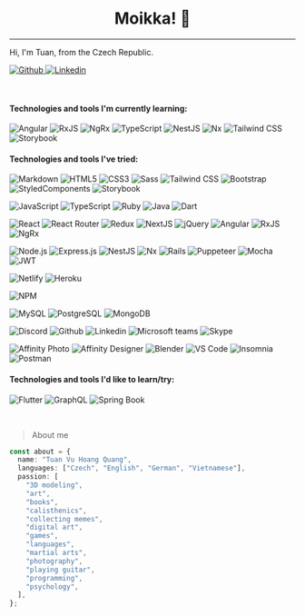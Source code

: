 <div style="text-align: center;"><h1>Moikka! 👋</h1></div>

---

Hi, I'm Tuan, from the Czech Republic.

  <p>
    <a href="https://github.com/Niyutoraru/Niyutoraru" target="_blank">
        <img alt="Github" src="https://img.shields.io/badge/GitHub-100000?style=flat-square&logo=github&logoColor=white" />
    </a>
    <a href="http://linkedin.com/in/tvhq-10427814a" target="_blank">
        <img alt="Linkedin" src="https://img.shields.io/badge/LinkedIn-0077B5?style=flat-square&logo=linkedin&logoColor=white" />
    </a>
  </p>
<br>

<h4>Technologies and tools I'm currently learning:</h4>
<div>
  <p>
    <img alt="Angular" src="https://img.shields.io/badge/-Angular-DC143C?style=flat-square&logo=angular&logoColor=white" />
    <img alt="RxJS" src="https://img.shields.io/badge/-RxJS-B7178C?style=flat-square&logo=reactivex&logoColor=white" />
    <img alt="NgRx" src="https://img.shields.io/badge/-NgRx-B7178C?style=flat-square&logo=reactivex&logoColor=white" />
    <img alt="TypeScript" src="https://img.shields.io/badge/TypeScript-1E90FF?style=flat-square&logo=typescript&logoColor=white" />
    <img alt="NestJS" src="https://img.shields.io/badge/-NestJS-E0234E?style=flat-square&logo=nestjs&logoColor=white" />
    <img alt="Nx" src="https://img.shields.io/badge/-nx-143055?style=flat-square&logo=nx&logoColor=white" />
    <img alt="Tailwind CSS" src="https://img.shields.io/badge/Tailwind_CSS-38B2AC?style=flat-square&logo=tailwindcss&logoColor=white" />
    <img alt="Storybook" src="https://img.shields.io/badge/Storybook-FF4785?style=flat-square&logo=storybook&logoColor=white" />
  </p>
</div>

<h4>Technologies and tools I've tried:</h4>
<div>
  <p>
    <img alt="Markdown" src="https://img.shields.io/badge/Markdown-000000?style=flat-square&logo=markdown&logoColor=white" />
    <img alt="HTML5" src="https://img.shields.io/badge/HTML5-E34F26?style=flat-square&logo=html5&logoColor=white" />
    <img alt="CSS3" src="https://img.shields.io/badge/CSS3-1572B6?style=flat-square&logo=css3&logoColor=white" />
    <img alt="Sass" src="https://img.shields.io/badge/Sass-CC6699?style=flat-square&logo=sass&logoColor=white" />
    <img alt="Tailwind CSS" src="https://img.shields.io/badge/Tailwind_CSS-38B2AC?style=flat-square&logo=tailwindcss&logoColor=white" />
    <img alt="Bootstrap" src="https://img.shields.io/badge/Bootstrap-563D7C?style=flat-square&logo=bootstrap&logoColor=white" />
    <img alt="StyledComponents" src="https://img.shields.io/badge/Styled_Components-DB7093?style=flat-square&logo=styled-components&logoColor=white" />
    <img alt="Storybook" src="https://img.shields.io/badge/Storybook-FF4785?style=flat-square&logo=storybook&logoColor=white" />
  </p>
  <p>
    <img alt="JavaScript" src="https://img.shields.io/badge/JavaScript-F7DF1E?style=flat-square&logo=javascript&logoColor=white" />
    <img alt="TypeScript" src="https://img.shields.io/badge/TypeScript-1E90FF?style=flat-square&logo=typescript&logoColor=white" />
    <img alt="Ruby" src="https://img.shields.io/badge/Ruby-CC342D?style=flat-square&logo=ruby&logoColor=white" />
    <img alt="Java" src="https://img.shields.io/badge/Java-007396?style=flat-square&logo=java&logoColor=white" />
    <img alt="Dart" src="https://img.shields.io/badge/Dart-0175C2?style=flat-square&logo=dart&logoColor=white" />
  </p>
  <p>
    <img alt="React" src="https://img.shields.io/badge/-React-00BFFF?style=flat-square&logo=react&logoColor=white" />
    <img alt="React Router" src="https://img.shields.io/badge/-React_Router-CA4245?style=flat-square&logo=react-router&logoColor=white" />
    <img alt="Redux" src="https://img.shields.io/badge/-Redux-593d88?style=flat-square&logo=redux&logoColor=white" />
    <img alt="NextJS" src="https://img.shields.io/badge/-Next-000000?style=flat-square&logo=next.js&logoColor=white" />
    <img alt="jQuery" src="https://img.shields.io/badge/jQuery-0769AD?style=flat-square&logo=jquery&logoColor=white" />
    <img alt="Angular" src="https://img.shields.io/badge/-Angular-DC143C?style=flat-square&logo=angular&logoColor=white" />
    <img alt="RxJS" src="https://img.shields.io/badge/-RxJS-B7178C?style=flat-square&logo=reactivex&logoColor=white" />
    <img alt="NgRx" src="https://img.shields.io/badge/-NgRx-B7178C?style=flat-square&logo=reactivex&logoColor=white" />
  </p>
  <p>
    <img alt="Node.js" src="https://img.shields.io/badge/-Node.js-43853D?style=flat-square&logo=node.js&logoColor=white" />
    <img alt="Express.js" src="https://img.shields.io/badge/-Express.js-404D59?style=flat-square&logo=express&logoColor=white" />
    <img alt="NestJS" src="https://img.shields.io/badge/-NestJS-E0234E?style=flat-square&logo=nestjs&logoColor=white" />
    <img alt="Nx" src="https://img.shields.io/badge/-nx-143055?style=flat-square&logo=nx&logoColor=white" />
    <img alt="Rails" src="https://img.shields.io/badge/-Rails-CC0000?style=flat-square&logo=ruby-on-rails&logoColor=white" />
    <img alt="Puppeteer" src="https://img.shields.io/badge/Puppeteer-40B5A4?style=flat-square&logo=puppeteer&logoColor=white" />
    <img alt="Mocha" src="https://img.shields.io/badge/Mocha-8D6748?style=flat-square&logo=mocha&logoColor=white" />
    <img alt="JWT" src="https://img.shields.io/badge/JWT-000000?style=flat-square&logo=JSON&logoColor=white" />
  </p>
  <p>
    <img alt="Netlify" src="https://img.shields.io/badge/-Netlify-00C7B7?style=flat-square&logo=netlify&logoColor=white" />
    <img alt="Heroku" src="https://img.shields.io/badge/-Heroku-430098?style=flat-square&logo=heroku&logoColor=white" />
  </p>
  <p>
    <img alt="NPM" src="https://img.shields.io/badge/-NPM-D84040?style=flat-square&logo=npm&logoColor=white" />
  </p>
  <p>
    <img alt="MySQL" src="https://img.shields.io/badge/-MySQL-00000F?style=flat-square&logo=mysql&logoColor=white" />
    <img alt="PostgreSQL" src="https://img.shields.io/badge/-PostgreSQL-316192?style=flat-square&logo=postgresql&logoColor=white" />
    <img alt="MongoDB" src="https://img.shields.io/badge/-MongoDB-4EA94B?style=flat-square&logo=mongodb&logoColor=white" />
  </p>
  <p>
    <img alt="Discord" src="https://img.shields.io/badge/Discord-7289DA?style=flat-square&logo=discord&logoColor=white" />
    <img alt="Github" src="https://img.shields.io/badge/GitHub-100000?style=flat-square&logo=github&logoColor=white" />
    <img alt="Linkedin" src="https://img.shields.io/badge/LinkedIn-0077B5?style=flat-square&logo=linkedin&logoColor=white" />
    <img alt="Microsoft teams" src="https://img.shields.io/badge/Microsoft_Teams-6264A7?style=flat-square&logo=microsoftteams&logoColor=white" />
    <img alt="Skype" src="https://img.shields.io/badge/Skype-00AFF0?style=flat-square&logo=skype&logoColor=white" />
  </p>
  <p>
    <img alt="Affinity Photo" src="https://img.shields.io/badge/Affinity_Photo-7E4DD2?style=flat-square&logo=affinityphoto&logoColor=white" />
    <img alt="Affinity Designer" src="https://img.shields.io/badge/Affinity_Designer-1B72BE?style=flat-square&logo=affinitydesigner&logoColor=white" />
    <img alt="Blender" src="https://img.shields.io/badge/Blender-F5792A?style=flat-square&logo=blender&logoColor=white" />
    <img alt="VS Code" src="https://img.shields.io/badge/VS_Code-007ACC?style=flat-square&logo=visualstudiocode&logoColor=white" />
    <img alt="Insomnia" src="https://img.shields.io/badge/Insomnia-5849BE?style=flat-square&logo=insomnia&logoColor=white" />
    <img alt="Postman" src="https://img.shields.io/badge/Postman-FF6C37?style=flat-square&logo=postman&logoColor=white" />
  </p>
</div>

<h4>Technologies and tools I'd like to learn/try:</h4>
<div>
  <p>
    <img alt="Flutter" src="https://img.shields.io/badge/Flutter-02569B?style=flat-square&logo=Flutter&logoColor=white" />
    <img alt="GraphQL" src="https://img.shields.io/badge/GraphQL-E10098?style=flat-square&logo=graphql&logoColor=white" />
    <img alt="Spring Book" src="https://img.shields.io/badge/Spring_Boot-6DB33F?style=flat-square&logo=spring-boot&logoColor=white" />
  </p>
</div>

<br>

> About me

```ts
const about = {
  name: "Tuan Vu Hoang Quang",
  languages: ["Czech", "English", "German", "Vietnamese"],
  passion: [
    "3D modeling",
    "art",
    "books",
    "calisthenics",
    "collecting memes",
    "digital art",
    "games",
    "languages",
    "martial arts",
    "photography",
    "playing guitar",
    "programming",
    "psychology",
  ],
};
```

<!--
**Niyutoraru/Niyutoraru** is a ✨ _special_ ✨ repository because its `README.md` (this file) appears on your GitHub profile.

# shield.io badges examples
https://dev.to/envoy_/150-badges-for-github-pnk

Here are some ideas to get you started:

-   🔭 I’m currently working on ...
-   🌱 I’m currently learning ...
-   👯 I’m looking to collaborate on ...
-   🤔 I’m looking for help with ...
-   💬 Ask me about ...
-   📫 How to reach me: ...
-   😄 Pronouns: ...
-   ⚡ Fun fact: ...
    -->
